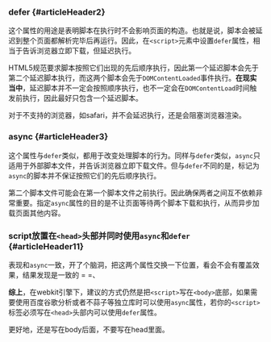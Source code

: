 ### defer {#articleHeader2}

这个属性的用途是表明脚本在执行时不会影响页面的构造。也就是说，脚本会被延迟到整个页面都解析完毕后再运行。因此，在`<script>`元素中设置`defer`属性，相当于告诉浏览器立即下载，但延迟执行。

HTML5规范要求脚本按照它们出现的先后顺序执行，因此第一个延迟脚本会先于第二个延迟脚本执行，而这两个脚本会先于`DOMContentLoaded`事件执行。**在现实当中**，延迟脚本并不一定会按照顺序执行，也不一定会在`DOMContentLoad`时间触发前执行，因此最好只包含一个延迟脚本。

对于不支持的浏览器，如safari，并不会延迟执行，还是会阻塞浏览器渲染。

### async {#articleHeader3}

这个属性与`defer`类似，都用于改变处理脚本的行为。同样与`defer`类似，`async`只适用于外部脚本文件，并告诉浏览器立即下载文件。但与`defer`不同的是，标记为`async`的脚本并不保证按照它们的先后顺序执行。

第二个脚本文件可能会在第一个脚本文件之前执行。因此确保两者之间互不依赖非常重要。指定`async`属性的目的是不让页面等待两个脚本下载和执行，从而异步加载页面其他内容。

### script放置在`<head>`头部并同时使用`async`和`defer` {#articleHeader11}

表现和`async`一致，开了个脑洞，把这两个属性交换一下位置，看会不会有覆盖效果，结果发现是一致的 = =、

**综上**，在webkit引擎下，建议的方式仍然是把`<script>`写在`<body>`底部，如果需要使用百度谷歌分析或者不蒜子等独立库时可以使用`async`属性，若你的`<script>`标签必须写在`<head>`头部内可以使用`defer`属性。

更好地，还是写在body后面，不要写在head里面。

